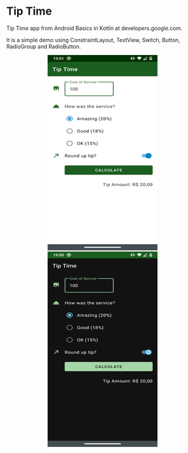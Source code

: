 # Tip Time

Tip Time app from Android Basics in Kotlin at developers.google.com.

It is a simple demo using ConstraintLayout, TextView, Switch, Button, RadioGroup and RadioButton.

<center>
    <img src="screenshot.png" height=512 width=288 />
    <img src="Screenshot_dark.png" height=512 width=288 />
</center>
